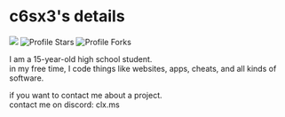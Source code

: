 # c6sx3's details
![](https://komarev.com/ghpvc/?username=c6sx3&color=bb2527&abbreviated=true)
<img src="https://img.shields.io/badge/dynamic/json?&label=Total%20Stars&color=bb2527&style=flat&style=for-the-badge&query=%24.stars&url=https://api.github-star-counter.workers.dev/user/c6sx3" alt="Profile Stars"></a>
<img src="https://img.shields.io/badge/dynamic/json?&label=Total%20Forks&color=bb2527&style=flat&style=for-the-badge&query=%24.forks&url=https://api.github-star-counter.workers.dev/user/c6sx3" alt="Profile Forks"></a>

I am a 15-year-old high school student.<br>
in my free time, I code things like websites, apps, cheats, and all kinds of software.

if you want to contact me about a project.<br>
contact me on discord: clx.ms
